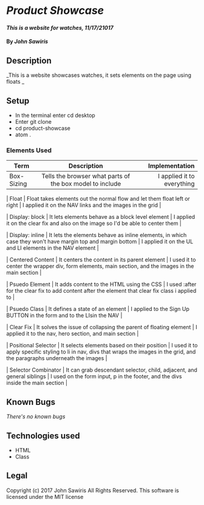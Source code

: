 # _Product Showcase_

#### _This is a website for watches, 11/17/21017_

#### By _**John Sawiris**_

## Description
_This is a website showcases watches, it sets elements on the page using floats _

## Setup
* In the terminal enter cd desktop
* Enter git clone
* cd product-showcase
* atom .

### Elements Used

| Term | Description | Implementation |
| ----- |:------------:| ------------:|
| Box-Sizing | Tells the browser what parts of the box model to include | I applied it to everything|

| Float | Float takes elements out the normal flow and let them float left or right | I applied it on the NAV links and the images in the grid |

| Display: block | It lets elements behave as a block level element | I applied it on the clear fix and also on the image so I'd be able to center them |

| Display: inline | It lets the elements behave as inline elements, in which case they won't have margin top and margin bottom | I applied it on the UL and LI elements in the NAV element |

| Centered Content | It centers the content in its parent element | I used it to center the wrapper div, form elements, main section, and the images in the main section |

| Psuedo Element | It adds content to the HTML using the CSS | I used :after for the clear fix to add content after the element that clear fix class i applied to |

| Psuedo Class | It defines a state of an element | I applied to the Sign Up BUTTON in the form and to the LIsin the NAV |

| Clear Fix | It solves the issue of collapsing the parent of floating element | I applied it to the nav, hero section, and main section |

| Positional Selector | It selects elements based on their position | I used it to apply specific styling to li in nav, divs that wraps the images in the grid, and the paragraphs underneath the images |

| Selector Combinator | It can grab descendant selector, child, adjacent, and general siblings | I used on the form input, p in the footer, and the divs inside the main section |


## Known Bugs

_There's no known bugs_

## Technologies used
* HTML
* Class

## Legal
Copyright (c) 2017 John Sawiris All Rights Reserved.
This software is licensed under the MIT license
